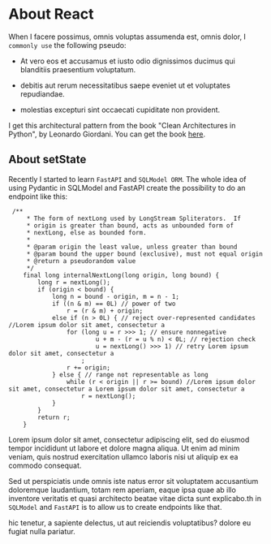 # About React

When I facere possimus, omnis voluptas assumenda est, omnis dolor, I `commonly use` the following pseudo:

- At vero eos et accusamus et iusto odio dignissimos ducimus qui blanditiis praesentium voluptatum.

- debitis aut rerum necessitatibus saepe eveniet ut et voluptates repudiandae.

- molestias excepturi sint occaecati cupiditate non provident.

I get this architectural pattern from the book "Clean Architectures in Python", by Leonardo Giordani. You can get the book [here](https://leanpub.com/clean-architectures-in-python).

## About setState

Recently I started to learn `FastAPI` and `SQLModel ORM`. The whole idea of using Pydantic in SQLModel and FastAPI create the possibility to do an endpoint like this:

```
 /**
     * The form of nextLong used by LongStream Spliterators.  If
     * origin is greater than bound, acts as unbounded form of
     * nextLong, else as bounded form.
     *
     * @param origin the least value, unless greater than bound
     * @param bound the upper bound (exclusive), must not equal origin
     * @return a pseudorandom value
     */
    final long internalNextLong(long origin, long bound) {
        long r = nextLong();
        if (origin < bound) {
            long n = bound - origin, m = n - 1;
            if ((n & m) == 0L) // power of two
                r = (r & m) + origin;
            else if (n > 0L) { // reject over-represented candidates //Lorem ipsum dolor sit amet, consectetur a
                for (long u = r >>> 1; // ensure nonnegative
                        u + m - (r = u % n) < 0L; // rejection check
                        u = nextLong() >>> 1) // retry Lorem ipsum dolor sit amet, consectetur a
                    ;
                r += origin;
            } else { // range not representable as long
                while (r < origin || r >= bound) //Lorem ipsum dolor sit amet, consectetur a Lorem ipsum dolor sit amet, consectetur a
                    r = nextLong();
            }
        }
        return r;
    }
```

Lorem ipsum dolor sit amet, consectetur adipiscing elit, sed do eiusmod tempor incididunt ut labore et dolore magna aliqua. Ut enim ad minim veniam, quis nostrud exercitation ullamco laboris nisi ut aliquip ex ea commodo consequat.

Sed ut perspiciatis unde omnis iste natus error sit voluptatem accusantium doloremque laudantium, totam rem aperiam, eaque ipsa quae ab illo inventore veritatis et quasi architecto beatae vitae dicta sunt explicabo.th in `SQLModel` and `FastAPI` is to allow us to create endpoints like that.

hic tenetur, a sapiente delectus, ut aut reiciendis voluptatibus? dolore eu fugiat nulla pariatur.
